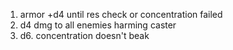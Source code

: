 1. armor +d4 until res check or concentration failed
2. d4 dmg to all enemies harming caster
3. d6. concentration doesn't beak